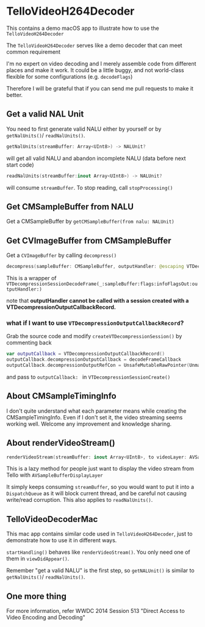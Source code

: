 # TelloVideoH264Decoder
This contains a demo macOS app to illustrate how to use the `TelloVideoH264Decoder`

The `TelloVideoH264Decoder` serves like a demo decoder that can meet common requirement

I'm no expert on video decoding and I merely assemble code from different places and make it work. It could be a little buggy, and not world-class flexible for some configurations (e.g. `decodeFlags`) 

Therefore I will be grateful that if you can send me pull requests to make it better. 

## Get a valid NAL Unit
You need to first generate valid NALU either by yourself or by `getNalUnits()`/ `readNalUnits()`.
```swift
getNalUnits(streamBuffer: Array<UInt8>) -> NALUnit?
```
will get all valid NALU and abandon incomplete NALU (data before next start code)
```swift
readNalUnits(streamBuffer:inout Array<UInt8>) -> NALUnit?
```
will consume `streamBuffer`. To stop reading, call `stopProcessing()`

## Get CMSampleBuffer from NALU
Get a CMSampleBuffer by `getCMSampleBuffer(from nalu: NALUnit)`

## Get CVImageBuffer from CMSampleBuffer
Get a `CVImageBuffer` by calling `decompress()`
```swift
decompress(sampleBuffer: CMSampleBuffer, outputHandler: @escaping VTDecompressionOutputHandler) -> OSStatus
```
This is a wrapper of `VTDecompressionSessionDecodeFrame(_:sampleBuffer:flags:infoFlagsOut:outputHandler:)`

note that
**outputHandler cannot be called with a session created with a VTDecompressionOutputCallbackRecord.**

### what if I want to use `VTDecompressionOutputCallbackRecord`?
Grab the source code and modify `createVTDecompressionSession()` by commenting back 
```swift
var outputCallback = VTDecompressionOutputCallbackRecord()
outputCallback.decompressionOutputCallback = decodeFrameCallback
outputCallback.decompressionOutputRefCon = UnsafeMutableRawPointer(Unmanaged.passUnretained(self).toOpaque())
```
and pass to `outputCallback: ` in `VTDecompressionSessionCreate()`

## About CMSampleTimingInfo
I don't quite understand what each parameter means while creating the CMSampleTimingInfo. Even if I don't set it, the video streaming seems working well. Welcome any improvement and knowledge sharing.

## About renderVideoStream()
```swift
renderVideoStream(streamBuffer: inout Array<UInt8>, to videoLayer: AVSampleBufferDisplayLayer)
```
This is a lazy method for people just want to display the video stream from Tello with  `AVSampleBufferDisplayLayer`

It simply keeps consuming `streamBuffer`, so you would want to put it into a `DispatchQueue` as it will block current thread, and be careful not causing write/read corruption. This also applies to `readNalUnits()`. 

## TelloVideoDecoderMac
This mac app contains similar code used in `TelloVideoH264Decoder`, just to demonstrate how to use it in different ways.

`startHandling()` behaves like `renderVideoStream()`. You only need one of them in `viewDidAppear()`.

Remember "get a valid NALU" is the first step, so `getNALUnit()` is similar to `getNalUnits()`/ `readNalUnits()`.

## One more thing
For more information, refer WWDC 2014 Session 513 "Direct Access to Video Encoding and Decoding"
